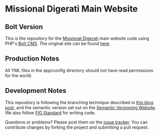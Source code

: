 Missional Digerati Main Website
===============================

Bolt Version
------------

This is the repository for the [Missional Digerati](http://www.missionaldigerati.org) main website code using PHP's [Bolt CMS](http://bolt.cm/).  The original site can be found [here](https://github.com/MissionalDigerati/main_website).

Production Notes
----------------

All YML files in the app/config directory should not have read permissions for the world.

Development Notes
-----------------

This repository is following the branching technique described in [this blog post](http://nvie.com/posts/a-successful-git-branching-model/), and the semantic version set out on the [Semantic Versioning Website](http://semver.org/).  We also follow [FIG Standard](https://github.com/php-fig/fig-standards/blob/master/accepted/PSR-2-coding-style-guide.md) for writing code.

Questions or problems? Please post them on the [issue tracker](https://github.com/MissionalDigerati/bolt_md/issues). You can contribute changes by forking the project and submitting a pull request.